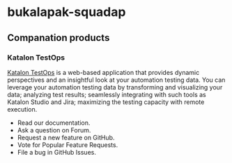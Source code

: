 # bukalapak-squadap

## Companation products

### Katalon TestOps

[Katalon TestOps](https://analytics.katalon.com/login?redirect=%252F%253F) is a web-based application that provides dynamic perspectives and an insightful look at your automation testing data. You can leverage your automation testing data by transforming and visualizing your data; analyzing test results; seamlessly integrating with such tools as Katalon Studio and Jira; maximizing the testing capacity with remote execution.
- Read our documentation.
- Ask a question on Forum.
- Request a new feature on GitHub.
- Vote for Popular Feature Requests.
- File a bug in GitHub Issues.
